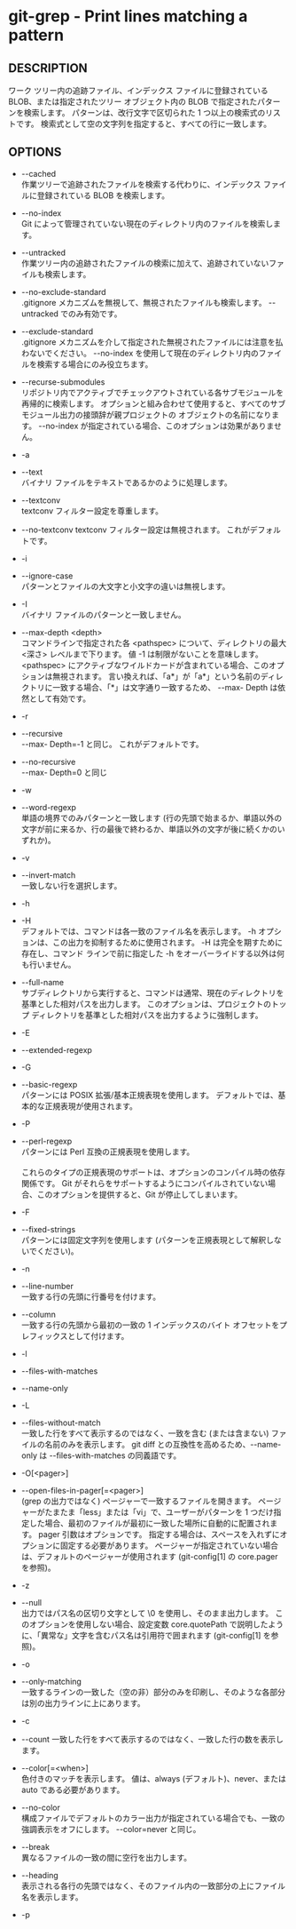 # git-grep - Print lines matching a pattern

## DESCRIPTION

ワーク ツリー内の追跡ファイル、インデックス ファイルに登録されている BLOB、または指定されたツリー オブジェクト内の BLOB で指定されたパターンを検索します。 パターンは、改行文字で区切られた 1 つ以上の検索式のリストです。 検索式として空の文字列を指定すると、すべての行に一致します。

## OPTIONS

* --cached  
作業ツリーで追跡されたファイルを検索する代わりに、インデックス ファイルに登録されている BLOB を検索します。

* --no-index  
Git によって管理されていない現在のディレクトリ内のファイルを検索します。

* --untracked  
作業ツリー内の追跡されたファイルの検索に加えて、追跡されていないファイルも検索します。

* --no-exclude-standard  
.gitignore メカニズムを無視して、無視されたファイルも検索します。 --untracked でのみ有効です。

* --exclude-standard  
.gitignore メカニズムを介して指定された無視されたファイルには注意を払わないでください。 --no-index を使用して現在のディレクトリ内のファイルを検索する場合にのみ役立ちます。

* --recurse-submodules  
リポジトリ内でアクティブでチェックアウトされている各サブモジュールを再帰的に検索します。 <tree> オプションと組み合わせて使用すると、すべてのサブモジュール出力の接頭辞が親プロジェクトの <tree> オブジェクトの名前になります。 --no-index が指定されている場合、このオプションは効果がありません。

* -a
* --text  
バイナリ ファイルをテキストであるかのように処理します。

* --textconv  
textconv フィルター設定を尊重します。

* --no-textconv
textconv フィルター設定は無視されます。 これがデフォルトです。

* -i
* --ignore-case  
パターンとファイルの大文字と小文字の違いは無視します。

* -I  
バイナリ ファイルのパターンと一致しません。

* --max-depth \<depth>  
コマンドラインで指定された各 \<pathspec> について、ディレクトリの最大 <深さ> レベルまで下ります。 値 -1 は制限がないことを意味します。 \<pathspec> にアクティブなワイルドカードが含まれている場合、このオプションは無視されます。 言い換えれば、「a*」が「a*」という名前のディレクトリに一致する場合、「*」は文字通り一致するため、 --max- Depth は依然として有効です。

* -r
* --recursive  
--max- Depth=-1 と同じ。 これがデフォルトです。

* --no-recursive  
--max- Depth=0 と同じ

* -w
* --word-regexp  
単語の境界でのみパターンと一致します (行の先頭で始まるか、単語以外の文字が前に来るか、行の最後で終わるか、単語以外の文字が後に続くかのいずれか)。

* -v
* --invert-match  
一致しない行を選択します。

* -h
* -H  
デフォルトでは、コマンドは各一致のファイル名を表示します。 -h オプションは、この出力を抑制するために使用されます。 -H は完全を期すために存在し、コマンド ラインで前に指定した -h をオーバーライドする以外は何も行いません。

* --full-name  
サブディレクトリから実行すると、コマンドは通常、現在のディレクトリを基準とした相対パスを出力します。 このオプションは、プロジェクトのトップ ディレクトリを基準とした相対パスを出力するように強制します。

* -E  
* --extended-regexp
* -G
* --basic-regexp  
パターンには POSIX 拡張/基本正規表現を使用します。 デフォルトでは、基本的な正規表現が使用されます。

* -P
* --perl-regexp  
パターンには Perl 互換の正規表現を使用します。<br><br>これらのタイプの正規表現のサポートは、オプションのコンパイル時の依存関係です。 Git がそれらをサポートするようにコンパイルされていない場合、このオプションを提供すると、Git が停止してしまいます。

* -F
* --fixed-strings  
パターンには固定文字列を使用します (パターンを正規表現として解釈しないでください)。

* -n 
* --line-number  
一致する行の先頭に行番号を付けます。

* --column  
一致する行の先頭から最初の一致の 1 インデックスのバイト オフセットをプレフィックスとして付けます。
* -l
* --files-with-matches
* --name-only 
* -L
* --files-without-match  
一致した行をすべて表示するのではなく、一致を含む (または含まない) ファイルの名前のみを表示します。 git diff との互換性を高めるため、--name-only は --files-with-matches の同義語です。

* -O[\<pager>]
* --open-files-in-pager[=\<pager>]  
(grep の出力ではなく) ページャーで一致するファイルを開きます。 ページャーがたまたま「less」または「vi」で、ユーザーがパターンを 1 つだけ指定した場合、最初のファイルが最初に一致した場所に自動的に配置されます。 pager 引数はオプションです。 指定する場合は、スペースを入れずにオプションに固定する必要があります。 ページャーが指定されていない場合は、デフォルトのページャーが使用されます (git-config[1] の core.pager を参照)。

* -z
* --null  
出力ではパス名の区切り文字として \0 を使用し、そのまま出力します。 このオプションを使用しない場合、設定変数 core.quotePath で説明したように、「異常な」文字を含むパス名は引用符で囲まれます (git-config[1] を参照)。

* -o
* --only-matching  
一致するラインの一致した（空の非）部分のみを印刷し、そのような各部分は別の出力ラインに上にあります。

* -c 
* --count 
一致した行をすべて表示するのではなく、一致した行の数を表示します。

* --color[=\<when>]  
色付きのマッチを表示します。 値は、always (デフォルト)、never、または auto である必要があります。

* --no-color  
構成ファイルでデフォルトのカラー出力が指定されている場合でも、一致の強調表示をオフにします。 --color=never と同じ。

* --break  
異なるファイルの一致の間に空行を出力します。

* --heading  
表示される各行の先頭ではなく、そのファイル内の一致部分の上にファイル名を表示します。

* -p
